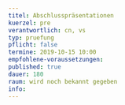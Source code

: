 ```yaml
---
titel: Abschlusspräsentationen
kuerzel: pre
verantwortlich: cn, vs
typ: pruefung
pflicht: false
termine: 2019-10-15 10:00
empfohlene-voraussetzungen: 
published: true
dauer: 180
raum: wird noch bekannt gegeben
info: 
---
```



